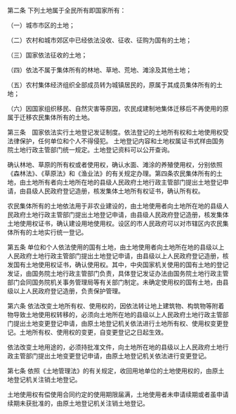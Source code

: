 第二条 下列土地属于全民所有即国家所有：

﻿（一）城市市区的土地；

﻿（二）农村和城市郊区中已经依法没收、征收、征购为国有的土地；

﻿（三）国家依法征收的土地；

﻿（四）依法不属于集体所有的林地、草地、荒地、滩涂及其他土地；

﻿（五）农村集体经济组织全部成员转为城镇居民的，原属于其成员集体所有的土地；

﻿（六）因国家组织移民、自然灾害等原因，农民成建制地集体迁移后不再使用的原属于迁移农民集体所有的土地。

﻿第三条　国家依法实行土地登记发证制度。依法登记的土地所有权和土地使用权受法律保护，任何单位和个人不得侵犯。 土地登记内容和土地权属证书式样由国务院土地行政主管部门统一规定。土地登记资料可以公开查询。

﻿确认林地、草原的所有权或者使用权，确认水面、滩涂的养殖使用权，分别依照《森林法》、《草原法》和《渔业法》的有关规定办理。第四条农民集体所有的土地，由土地所有者向土地所在地的县级人民政府土地行政主管部门提出土地登记申请，由县级人民政府登记造册，核发集体土地所有权证书，确认所有权。

﻿农民集体所有的土地依法用于非农业建设的，由土地使用者向土地所在地的县级人民政府土地行政主管部门提出土地登记申请，由县级人民政府登记造册，核发集体土地使用权证书，确认建设用地使用权。设区的市人民政府可以对市辖区内农民集体所有的土地实行统一登记。

﻿第五条 单位和个人依法使用的国有土地，由土地使用者向土地所在地的县级以上人民政府土地行政主管部门提出土地登记申请，由县级以上人民政府登记造册，核发国有土地使用权证书，确认使用权。其中，中央国家机关使用的国有土地的登记发证，由国务院土地行政主管部门负责，具体登记发证办法由国务院土地行政主管部门会同国务院机关事务管理局等有关部门制定。未确定使用权的国有土地，由县级以上人民政府登记造册，负责保护管理。

﻿第六条 依法改变土地所有权、使用权的，因依法转让地上建筑物、构筑物等附着物导致土地使用权转移的，必须向土地所在地的县级以上人民政府土地行政主管部门提出土地变更登记申请，由原土地登记机关依法进行土地所有权、使用权变更登记。土地所有权、使用权的变更，自变更登记之日起生效。

﻿依法改变土地用途的，必须持批准文件，向土地所在地的县级以上人民政府土地行政主管部门提出土地变更登记申请，由原土地登记机关依法进行变更登记。

﻿第七条 依照《土地管理法》的有关规定，收回用地单位的土地使用权的，由原土地登记机关注销土地登记。

﻿土地使用权有偿使用合同约定的使用期限届满，土地使用者未申请续期或者虽申请续期未获批准的，由原土地登记机关注销土地登记。